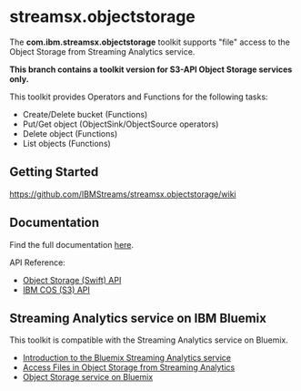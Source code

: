 # streamsx.objectstorage

The **com.ibm.streamsx.objectstorage** toolkit supports "file" access to the Object Storage from Streaming Analytics service.

**This branch contains a toolkit version for S3-API Object Storage services only.**

This toolkit provides Operators and Functions for the following tasks:
* Create/Delete bucket (Functions)
* Put/Get object (ObjectSink/ObjectSource operators)
* Delete object (Functions)
* List objects (Functions)

## Getting Started

https://github.com/IBMStreams/streamsx.objectstorage/wiki

## Documentation

Find the full documentation [here](https://ibmstreams.github.io/streamsx.objectstorage/).

API Reference:

* [Object Storage (Swift) API](https://developer.openstack.org/api-ref/object-storage/index.html)
* [IBM COS (S3) API](https://ibm-public-cos.github.io/crs-docs/java#api-reference)


## Streaming Analytics service on IBM Bluemix

This toolkit is compatible with the Streaming Analytics service on Bluemix.

* [Introduction to the Bluemix Streaming Analytics service](https://developer.ibm.com/streamsdev/docs/streaming-analytics-now-available-bluemix-2/)
* [Access Files in Object Storage from Streaming Analytics](https://www.ibm.com/blogs/bluemix/2016/02/leverage-object-storage-for-streaming-analytics/)
* [Object Storage service on Bluemix](https://console.ng.bluemix.net/docs/services/ObjectStorage/os_works_public.html)



